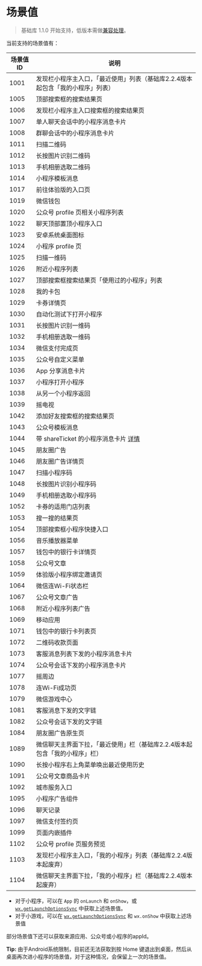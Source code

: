 # 场景值

> 基础库 1.1.0 开始支持，低版本需做[兼容处理](https://developers.weixin.qq.com/miniprogram/dev/framework/compatibility.html)。

当前支持的场景值有：

| 场景值ID | 说明                                                         |
| -------- | ------------------------------------------------------------ |
| 1001     | 发现栏小程序主入口，「最近使用」列表（基础库2.2.4版本起包含「我的小程序」列表） |
| 1005     | 顶部搜索框的搜索结果页                                       |
| 1006     | 发现栏小程序主入口搜索框的搜索结果页                         |
| 1007     | 单人聊天会话中的小程序消息卡片                               |
| 1008     | 群聊会话中的小程序消息卡片                                   |
| 1011     | 扫描二维码                                                   |
| 1012     | 长按图片识别二维码                                           |
| 1013     | 手机相册选取二维码                                           |
| 1014     | 小程序模板消息                                               |
| 1017     | 前往体验版的入口页                                           |
| 1019     | 微信钱包                                                     |
| 1020     | 公众号 profile 页相关小程序列表                              |
| 1022     | 聊天顶部置顶小程序入口                                       |
| 1023     | 安卓系统桌面图标                                             |
| 1024     | 小程序 profile 页                                            |
| 1025     | 扫描一维码                                                   |
| 1026     | 附近小程序列表                                               |
| 1027     | 顶部搜索框搜索结果页「使用过的小程序」列表                   |
| 1028     | 我的卡包                                                     |
| 1029     | 卡券详情页                                                   |
| 1030     | 自动化测试下打开小程序                                       |
| 1031     | 长按图片识别一维码                                           |
| 1032     | 手机相册选取一维码                                           |
| 1034     | 微信支付完成页                                               |
| 1035     | 公众号自定义菜单                                             |
| 1036     | App 分享消息卡片                                             |
| 1037     | 小程序打开小程序                                             |
| 1038     | 从另一个小程序返回                                           |
| 1039     | 摇电视                                                       |
| 1042     | 添加好友搜索框的搜索结果页                                   |
| 1043     | 公众号模板消息                                               |
| 1044     | 带 shareTicket 的小程序消息卡片 [详情](https://developers.weixin.qq.com/miniprogram/dev/framework/open-ability/share.html#%E8%8E%B7%E5%8F%96%E6%9B%B4%E5%A4%9A%E8%BD%AC%E5%8F%91%E4%BF%A1%E6%81%AF) |
| 1045     | 朋友圈广告                                                   |
| 1046     | 朋友圈广告详情页                                             |
| 1047     | 扫描小程序码                                                 |
| 1048     | 长按图片识别小程序码                                         |
| 1049     | 手机相册选取小程序码                                         |
| 1052     | 卡券的适用门店列表                                           |
| 1053     | 搜一搜的结果页                                               |
| 1054     | 顶部搜索框小程序快捷入口                                     |
| 1056     | 音乐播放器菜单                                               |
| 1057     | 钱包中的银行卡详情页                                         |
| 1058     | 公众号文章                                                   |
| 1059     | 体验版小程序绑定邀请页                                       |
| 1064     | 微信连Wi-Fi状态栏                                            |
| 1067     | 公众号文章广告                                               |
| 1068     | 附近小程序列表广告                                           |
| 1069     | 移动应用                                                     |
| 1071     | 钱包中的银行卡列表页                                         |
| 1072     | 二维码收款页面                                               |
| 1073     | 客服消息列表下发的小程序消息卡片                             |
| 1074     | 公众号会话下发的小程序消息卡片                               |
| 1077     | 摇周边                                                       |
| 1078     | 连Wi-Fi成功页                                                |
| 1079     | 微信游戏中心                                                 |
| 1081     | 客服消息下发的文字链                                         |
| 1082     | 公众号会话下发的文字链                                       |
| 1084     | 朋友圈广告原生页                                             |
| 1089     | 微信聊天主界面下拉，「最近使用」栏（基础库2.2.4版本起包含「我的小程序」栏） |
| 1090     | 长按小程序右上角菜单唤出最近使用历史                         |
| 1091     | 公众号文章商品卡片                                           |
| 1092     | 城市服务入口                                                 |
| 1095     | 小程序广告组件                                               |
| 1096     | 聊天记录                                                     |
| 1097     | 微信支付签约页                                               |
| 1099     | 页面内嵌插件                                                 |
| 1102     | 公众号 profile 页服务预览                                    |
| 1103     | 发现栏小程序主入口，「我的小程序」列表（基础库2.2.4版本起废弃） |
| 1104     | 微信聊天主界面下拉，「我的小程序」栏（基础库2.2.4版本起废弃） |

- 对于小程序，可以在 `App` 的 `onLaunch` 和 `onShow`，或[`wx.getLaunchOptionsSync`](https://developers.weixin.qq.com/miniprogram/dev/api/wx.getLaunchOptionsSync.html) 中获取上述场景值。
- 对于小游戏，可以在 [`wx.getLaunchOptionsSync`](https://developers.weixin.qq.com/miniprogram/dev/api/wx.getLaunchOptionsSync.html) 和 `wx.onShow` 中获取上述场景值

部分场景值下还可以获取来源应用、公众号或小程序的appId。

**Tip:** 由于Android系统限制，目前还无法获取到按 Home 键退出到桌面，然后从桌面再次进小程序的场景值，对于这种情况，会保留上一次的场景值。


